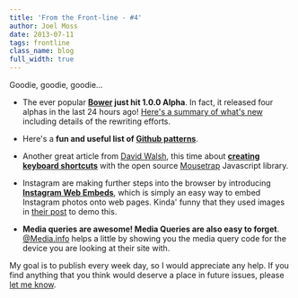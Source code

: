 ```yaml
---
title: 'From the Front-line - #4'
author: Joel Moss
date: 2013-07-11
tags: frontline
class_name: blog
full_width: true
---
```


Goodie, goodie, goodie...

 - The ever popular **[Bower](http://bower.io) just hit 1.0.0 Alpha**. In fact, it released four alphas in the last 24 hours ago! [Here's a summary of what's new](https://github.com/bower/bower/wiki/Rewrite-state) including details of the rewriting efforts.

 - Here's a **fun and useful list of [Github patterns](http://blog.quickpeople.co.uk/2013/07/10/useful-github-patterns/)**.

 - Another great article from [David Walsh](http://davidwalsh.name), this time about **[creating keyboard shortcuts](http://davidwalsh.name/keyboard-shortcuts)** with the open source [Mousetrap](http://craig.is/killing/mice) Javascript library.

 - Instagram are making further steps into the browser by introducing **[Instagram Web Embeds](http://blog.instagram.com/post/55095847329/introducing-instagram-web-embeds)**, which is simply an easy way to embed Instagram photos onto web pages. Kinda' funny that they used images in [their post](http://blog.instagram.com/post/55095847329/introducing-instagram-web-embeds) to demo this.

 - **Media queries are awesome! Media Queries are also easy to forget**. [@Media.info](http://atmedia.info/) helps a little by showing you the media query code for the device you are looking at their site with.

My goal is to publish every week day, so I would appreciate any help. If you find anything that you think would deserve a place in future issues, please [let me know](mailto:jmoss@codio.com).